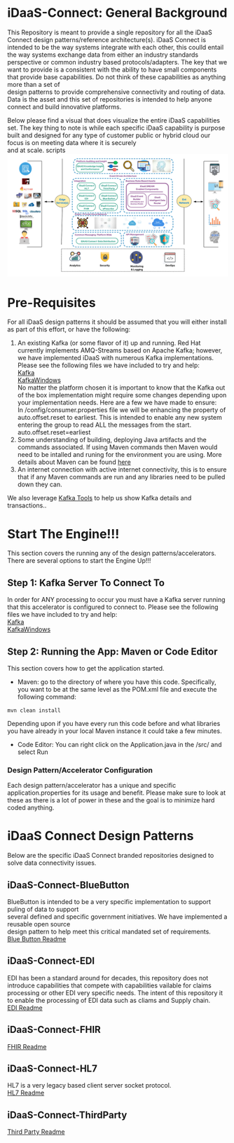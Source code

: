 # iDaaS-Connect: General Background
This Repository is meant to provide a single repository for all the iDaaS Connect design patterns/reference architecture(s).
iDaaS Connect is intended to be the way systems integrate with each other, this coulld entail the way systems exchange data from
either an industry standards perspective or common industry based protocols/adapters. The key that we want to provide is a consistent 
with the ability to have small components that provide base capabilities. Do not think of these capabilities as anything more than a set of  
design patterns to provide comprehensive connectivity and routing of data. Data is the asset and this set of repositories is intended to help anyone connect and build innovative platforms.

Below please find a visual that does visualize the entire iDaaS capabilities set.
The key thing to note is while each specific iDaaS capability is purpose built and designed
for any type of customer public or hybrid cloud our focus is on meeting data where it is securely  
and at scale.
scripts  
![iDAAS Platform - Visuals - iDaaS Data Flow - Detailed.png](Repo-General/Visuals/iDAAS%20Platform%20-%20Visuals%20-%20iDaaS%20Data%20Flow%20-%20Detailed.png)

# Pre-Requisites
For all iDaaS design patterns it should be assumed that you will either install as part of this effort, or have the following:

1. An existing Kafka (or some flavor of it) up and running. Red Hat currently implements AMQ-Streams based on Apache Kafka; however, we
have implemented iDaaS with numerous Kafka implementations. Please see the following files we have included to try and help: <br/>
[Kafka](https://github.com/RedHat-Healthcare/iDaaS-Demos/blob/master/Kafka.md)<br/>
[KafkaWindows](https://github.com/RedHat-Healthcare/iDaaS-Demos/blob/master/KafkaWindows.md)<br/>
No matter the platform chosen it is important to know that the Kafka out of the box implementation might require some changes depending
upon your implementation needs. Here are a few we have made to ensure: <br/>
In <kafka>/config/consumer.properties file we will be enhancing the property of auto.offset.reset to earliest. This is intended to enable any new 
system entering the group to read ALL the messages from the start. <br/>
auto.offset.reset=earliest <br/>
2. Some understanding of building, deploying Java artifacts and the commands associated. If using Maven commands then Maven would need to be intalled and runing for the environment you are using. More details about Maven can be found [here](https://maven.apache.org/install.html)<br/>
3. An internet connection with active internet connectivity, this is to ensure that if any Maven commands are
run and any libraries need to be pulled down they can.<br/>
 
We also leverage [Kafka Tools](https://kafkatool.com/) to help us show Kafka details and transactions..

# Start The Engine!!!
This section covers the running any of the design patterns/accelerators. There are several options to start the Engine Up!!!

## Step 1: Kafka Server To Connect To
In order for ANY processing to occur you must have a Kafka server running that this accelerator is configured to connect to.
Please see the following files we have included to try and help: <br/>
[Kafka](https://github.com/RedHat-Healthcare/iDaaS-Demos/blob/master/Kafka.md)<br/>
[KafkaWindows](https://github.com/RedHat-Healthcare/iDaaS-Demos/blob/master/KafkaWindows.md)<br/>

## Step 2: Running the App: Maven or Code Editor
This section covers how to get the application started.
+ Maven: go to the directory of where you have this code. Specifically, you want to be at the same level as the POM.xml file and execute the
following command: <br/>
```
mvn clean install
 ```
Depending upon if you have every run this code before and what libraries you have already in your local Maven instance it could take a few minutes.
+ Code Editor: You can right click on the Application.java in the /src/<application namespace> and select Run

### Design Pattern/Accelerator Configuration
Each design pattern/accelerator has a unique and specific application.properties for its usage and benefit. Please make sure to look at these as there is a lot of power in these and the goal is to minimize hard coded anything.


# iDaaS Connect Design Patterns
Below are the specific iDaaS Connect branded repositories designed to solve data connectivity
issues.

## iDaaS-Connect-BlueButton
BlueButton is intended to be a very specific implementation to support puling of data to support  
several defined and specific government initiatives. We have implemented a reusable open source  
design pattern to help meet this critical mandated set of requirements.
<br>
[Blue Button Readme](iDaaS-Connect-BlueButton/README.md)
## iDaaS-Connect-EDI
EDI has been a standard around for decades, this repository does not introduce capabilities that compete
with capabilities vailable for claims processing or other EDI very specific needs. The intent
of this repository it to enable the processing of EDI data such as cliams and
Supply chain.<br>
[EDI Readme](iDaaS-Connect-EDI/README.md)
## iDaaS-Connect-FHIR
[FHIR Readme](iDaaS-Connect-FHIR/README.md)
## iDaaS-Connect-HL7
HL7 is a very legacy based client server socket protocol.
<br>
[HL7 Readme](iDaaS-Connect-HL7/README.md)
## iDaaS-Connect-ThirdParty
[Third Party Readme](iDaaS-Connect-ThirdParty/README.md)
